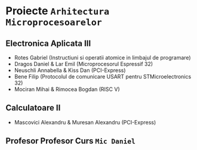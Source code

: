 # Proiecte `Arhitectura Microprocesoarelor`

## Electronica Aplicata III
- Rotes Gabriel (Instructiuni si operatii atomice in limbajul de programare)
- Dragos Daniel & Lar Emil (Microprocesorul Espressif 32)
- Neuschli Annabella & Kiss Dan (PCI-Express)
- Bene Filip (Protocolul de comunicare USART pentru STMicroelectronics 32)
- Mociran Mihai & Rimocea Bogdan (RISC V)

## Calculatoare II
- Mascovici Alexandru & Muresan Alexandru (PCI-Express)

## Profesor Profesor Curs `Mic Daniel`
